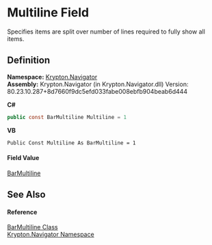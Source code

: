 # Multiline Field


Specifies items are split over number of lines required to fully show all items.



## Definition
**Namespace:** <a href="a21ac074-d119-3dc6-bd1c-d3a12c0128bc.md">Krypton.Navigator</a>  
**Assembly:** Krypton.Navigator (in Krypton.Navigator.dll) Version: 80.23.10.287+8d7660f9dc5efd033fabe008ebfb904beab6d444

**C#**
``` C#
public const BarMultiline Multiline = 1
```
**VB**
``` VB
Public Const Multiline As BarMultiline = 1
```



#### Field Value
<a href="db86beba-f25a-835d-3307-006f54154e79.md">BarMultiline</a>

## See Also


#### Reference
<a href="db86beba-f25a-835d-3307-006f54154e79.md">BarMultiline Class</a>  
<a href="a21ac074-d119-3dc6-bd1c-d3a12c0128bc.md">Krypton.Navigator Namespace</a>  
